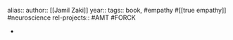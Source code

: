 alias::
author:: [[Jamil Zaki]]
year::
tags:: book, #empathy #[[true empathy]] #neuroscience
rel-projects:: #AMT #FORCK



-
